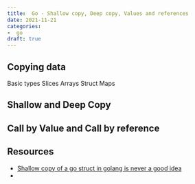 ```yaml
---
title:  Go - Shallow copy, Deep copy, Values and references
date: 2021-11-21
categories:
-  go
draft: true
---
```


## Copying data

Basic types
Slices
Arrays
Struct
Maps

## Shallow and Deep Copy

## Call by Value and Call by reference

## Resources

- [Shallow copy of a go struct in golang is never a good idea](https://alenkacz.medium.com/shallow-copy-of-a-go-struct-in-golang-is-never-a-good-idea-83be60106af8)
- 
